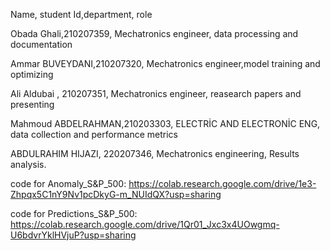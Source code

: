 Name, student Id,department, role 

Obada Ghali,210207359, Mechatronics engineer, data processing and documentation 

Ammar BUVEYDANI,210207320, Mechatronics engineer,model training and optimizing 

Ali Aldubai , 210207351, Mechatronics engineer, reasearch papers and presenting 

Mahmoud ABDELRAHMAN,210203303, ELECTRİC AND ELECTRONİC ENG, data collection and performance metrics 

ABDULRAHIM HIJAZI, 220207346, Mechatronics engineering, Results analysis.




code for Anomaly_S&P_500:
https://colab.research.google.com/drive/1e3-Zhpqx5C1nY9Nv1pcDkyG-m_NUIdQX?usp=sharing


code for Predictions_S&P_500:
https://colab.research.google.com/drive/1Qr01_Jxc3x4UOwgmq-U6bdvrYklHVjuP?usp=sharing
